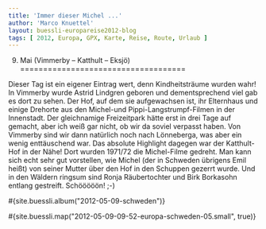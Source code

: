 ```yaml
---
title: 'Immer dieser Michel ...'
author: 'Marco Knuettel'
layout: buessli-europareise2012-blog
tags: [ 2012, Europa, GPX, Karte, Reise, Route, Urlaub ]
---
```

9. Mai (Vimmerby – Katthult – Eksjö)
====================================

Dieser Tag ist ein eigener Eintrag wert, denn Kindheitsträume wurden wahr! In Vimmerby wurde Astrid 
Lindgren geboren und dementsprechend viel gab es dort zu sehen. Der Hof, auf dem sie aufgewachsen ist, 
ihr Elternhaus und einige Drehorte aus den Michel-und Pippi-Langstrumpf-Filmen in der Innenstadt. Der 
gleichnamige Freizeitpark hätte erst in drei Tage auf gemacht, aber ich weiß gar nicht, ob wir da soviel 
verpasst haben. Von Vimmerby sind wir dann natürlich noch nach Lönneberga, was aber ein wenig enttäuschend 
war. Das absolute Highlight dagegen war der Katthult-Hof in der Nähe! Dort wurden 1971/72 die Michel-Filme 
gedreht. Man kann sich echt sehr gut vorstellen, wie Michel (der in Schweden übrigens Emil heißt) von 
seiner Mutter über den Hof in den Schuppen gezerrt wurde. Und in den Wäldern ringsum sind Ronja 
Räubertochter und Birk Borkasohn entlang gestreift. Schööööön! ;-)

#{site.buessli.album("2012-05-09-schweden")}

#{site.buessli.map("2012-05-09-09-52-europa-schweden-05.small", true)}
